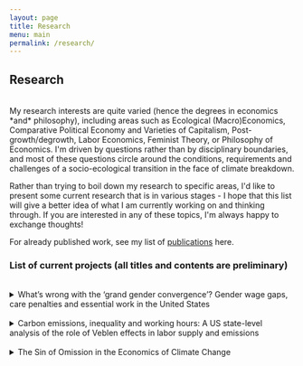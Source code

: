 ```yaml
---
layout: page
title: Research
menu: main
permalink: /research/
---
```


## Research

<br />
My research interests are quite varied (hence the degrees in economics *and* philosophy), including areas such as Ecological (Macro)Economics, Comparative Political Economy and Varieties of Capitalism, Post-growth/degrowth, Labor Economics, Feminist Theory, or Philosophy of Economics. I'm driven by questions rather than by disciplinary boundaries, and most of these questions circle around the conditions, requirements and challenges of a socio-ecological transition in the face of climate breakdown.

Rather than trying to boil down my research to specific areas, I'd like to present some current research that is in various stages - I hope that this list will give a better idea of what I am currently working on and thinking through. If you are interested in any of these topics, I'm always happy to exchange thoughts! 

For already published work, see my list of [publications](03_publications.markdown) here.

### List of current projects (all titles and contents are preliminary)
<br />

<details>
    <summary>What’s wrong with the ‘grand gender convergence’? Gender wage gaps, care penalties and essential work in the United States</summary>
    <br />
    Although (White) women have increasingly shifted out of low-paid work over the past four decades in the US, female-coded work is still badly paid, despite often being essential. In this article, I use regression and descriptive methodologies to confirm prior literature on pay penalties for nurturant and reproductive care workers. Beyond the relative pay penalty, I show that care jobs are often bad in absolute terms, since a third of all care workers receive lousy wages, as do a quarter of essential care workers. Especially reproductive care jobs are compensated badly, with half of all essential workers in reproductive care receiving lousy wages. I trace changes in the demographic composition of the low-wage workforce, to show that is has become less White and less female over the past four decades. While this has partly driven greater gender equality, I argue greater gender justice only occurs once female-coded care work is recognized (and compensated) for its essential contribution to overall economic activity. A strategy of shifting this type of work to the bottom of the racial and gender division of labor not only fails to promote greater gender justice, but also deepens existing racial injustices. (PhD research, supervised by David Howell)

</details>

<br />
<details>
    <summary>Carbon emissions, inequality and working hours: A US state-level analysis of the role of Veblen effects in labor supply and emissions</summary>
    <br />
    This article contributes to the literature on the link between inequality and emissions in a theoretical framework of social comparison-based utility related to labor supply. Specifically, I investigate potential Veblen effects mediating the relationship between top-end income inequality and carbon emissions via people’s labor supply decisions using US state level data from 1979-2018. I test two different hypotheses: firstly, that higher inequality leads to people working longer hours and secondly, that those longer hours are connected to increased carbon emissions. The results show positive and significant effects for both hypotheses, albeit effect sizes are rather small. While this paper does not argue that labor supply is the main channel through which top-end inequality impacts carbon emissions, it does conclude that labor supply is an important piece of the puzzle to understand this association. (PhD research, supervised by Till van Treeck)



</details>
<br />
<details>
    <summary>The Sin of Omission in the Economics of Climate Change</summary>
    <br />
    In this paper, I argue that the discipline of economics is committing a sin of omission in its thinking about climate change. Picking up on the notion of ‘sin of omission’ by Akerlof (2020), I criticize the discipline’s narrow and one-dimensional focus, which is especially problematic when it comes to tackling climate change. In fact, the mainstream response to the climate emergency is deeply embedded in concepts such as utility-maximising and scarcity thinking, which leads to a framing of the climate emergency as a 'market failure', and the proposed solution of 'pricing externalities'. As I show in this paper, however, these very concepts are part and parcel of the history of climate change and its entanglement with the rise of capitalism. Addressing the climate emergency, thus, urgently needs tools that think about economic matters outside of the narrow confines of the economic mainstream. In this article, I show how heterodox contributions, especially from ecological and feminist approaches, offer both relevant critiques as well as relevant ways forward for tackling the climate crisis in ways beyond mere 'pricing externalities'. Not considering these perspectives in the discipline of economics, I argue, would constitute a 'sin of omission'. 


</details>
